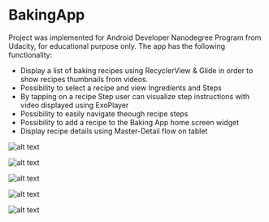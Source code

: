 # BakingApp

Project was implemented for Android Developer Nanodegree Program from Udacity, for educational purpose only. The app has the following functionality:

* Display a list of baking recipes using RecyclerView & Glide in order to show recipes thumbnails from videos.
* Possibility to select a recipe and view Ingredients and Steps
* By tapping on a recipe Step user can visualize step instructions with video displayed using ExoPlayer
* Possibility to easily navigate theough recipe steps
* Possibility to add a recipe to the Baking App home screen widget
* Display recipe details using Master-Detail flow on tablet

![alt text](screenshots/recipies.png "Recipies List")

![alt text](screenshots/smartphone_recipe_details.png "Recipie Details Screen on Smartphone")

![alt text](screenshots/recipe_step_instructions.png "Recipie Step instructions")

![alt text](screenshots/baking_app_widget.png "Baking app widget")

![alt text](screenshots/tablet_recipe_details.png "Recipie Details Screen on Tablet")
